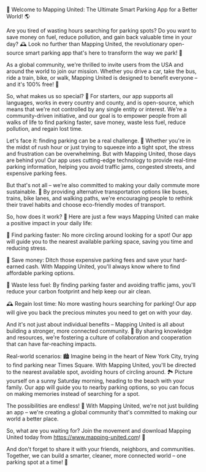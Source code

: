 🎉 Welcome to Mapping United: The Ultimate Smart Parking App for a Better World! 🌎

Are you tired of wasting hours searching for parking spots? Do you want to save money on fuel, reduce pollution, and gain back valuable time in your day? 🕰️ Look no further than Mapping United, the revolutionary open-source smart parking app that's here to transform the way we park! 🚗

As a global community, we're thrilled to invite users from the USA and around the world to join our mission. Whether you drive a car, take the bus, ride a train, bike, or walk, Mapping United is designed to benefit everyone – and it's 100% free! 💸

So, what makes us so special? 🤔 For starters, our app supports all languages, works in every country and county, and is open-source, which means that we're not controlled by any single entity or interest. We're a community-driven initiative, and our goal is to empower people from all walks of life to find parking faster, save money, waste less fuel, reduce pollution, and regain lost time.

Let's face it: finding parking can be a real challenge. 🚗 Whether you're in the midst of rush hour or just trying to squeeze into a tight spot, the stress and frustration can be overwhelming. But with Mapping United, those days are behind you! Our app uses cutting-edge technology to provide real-time parking information, helping you avoid traffic jams, congested streets, and expensive parking fees.

But that's not all – we're also committed to making your daily commute more sustainable. 🌿 By providing alternative transportation options like buses, trains, bike lanes, and walking paths, we're encouraging people to rethink their travel habits and choose eco-friendly modes of transport.

So, how does it work? 🤔 Here are just a few ways Mapping United can make a positive impact in your daily life:

📍 Find parking faster: No more circling around looking for a spot! Our app will guide you to the nearest available parking space, saving you time and reducing stress.

💸 Save money: Ditch those expensive parking fees and save your hard-earned cash. With Mapping United, you'll always know where to find affordable parking options.

🌟 Waste less fuel: By finding parking faster and avoiding traffic jams, you'll reduce your carbon footprint and help keep our air clean.

🕰️ Regain lost time: No more wasting hours searching for parking! Our app will give you back the precious minutes you need to get on with your day.

And it's not just about individual benefits – Mapping United is all about building a stronger, more connected community. 🌈 By sharing knowledge and resources, we're fostering a culture of collaboration and cooperation that can have far-reaching impacts.

Real-world scenarios:
🏙️ Imagine being in the heart of New York City, trying to find parking near Times Square. With Mapping United, you'll be directed to the nearest available spot, avoiding hours of circling around.
🏞️ Picture yourself on a sunny Saturday morning, heading to the beach with your family. Our app will guide you to nearby parking options, so you can focus on making memories instead of searching for a spot.

The possibilities are endless! 🌟 With Mapping United, we're not just building an app – we're creating a global community that's committed to making our world a better place.

So, what are you waiting for? Join the movement and download Mapping United today from https://www.mapping-united.com! 📲

And don't forget to share it with your friends, neighbors, and communities. Together, we can build a smarter, cleaner, more connected world – one parking spot at a time! 💪